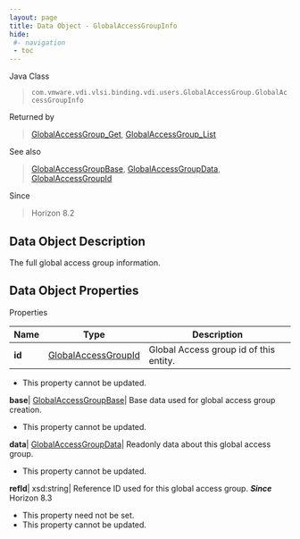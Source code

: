 ```yaml
---
layout: page
title: Data Object - GlobalAccessGroupInfo
hide:
 #- navigation
 - toc
---
```






Java Class  
> `com.vmware.vdi.vlsi.binding.vdi.users.GlobalAccessGroup.GlobalAccessGroupInfo`

Returned by  
> [GlobalAccessGroup_Get](vdi.users.GlobalAccessGroup.md#get), [GlobalAccessGroup_List](vdi.users.GlobalAccessGroup.md#list)

See also  
> [GlobalAccessGroupBase](vdi.users.GlobalAccessGroup.GlobalAccessGroupBase.md), [GlobalAccessGroupData](vdi.users.GlobalAccessGroup.GlobalAccessGroupData.md), [GlobalAccessGroupId](vdi.entity.GlobalAccessGroupId.md)

Since  
> Horizon 8.2


## Data Object Description 

The full global access group information. 

## Data Object Properties

Properties

Name |  Type |  Description   
---|---|---  
**id**| [GlobalAccessGroupId](vdi.entity.GlobalAccessGroupId.md)|  Global Access group id of this entity.   


 * This property cannot be updated.

  
**base**| [GlobalAccessGroupBase](vdi.users.GlobalAccessGroup.GlobalAccessGroupBase.md)|  Base data used for global access group creation.   


 * This property cannot be updated.

  
**data**| [GlobalAccessGroupData](vdi.users.GlobalAccessGroup.GlobalAccessGroupData.md)|  Readonly data about this global access group.   


 * This property cannot be updated.

  
**refId**|  xsd:string|  Reference ID used for this global access group.  **_Since_** Horizon 8.3  


 * This property need not be set.
 * This property cannot be updated.

  
  
  
   
  
  
